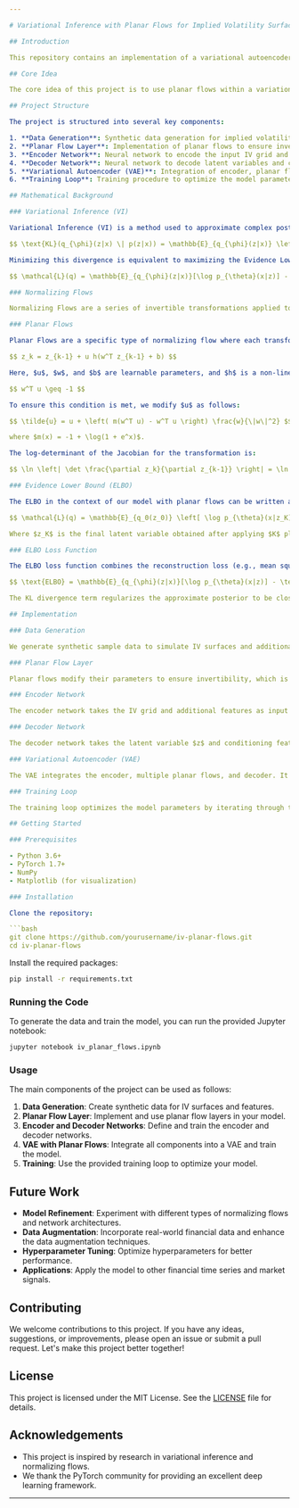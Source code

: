 ```yaml
---

# Variational Inference with Planar Flows for Implied Volatility Surfaces

## Introduction

This repository contains an implementation of a variational autoencoder (VAE) with planar flows to model and fill implied volatility (IV) surfaces. Implied volatility surfaces are crucial in financial markets for pricing options and managing risk. This project aims to improve the flexibility and accuracy of modeling IV surfaces by leveraging the power of normalizing flows and variational inference.

## Core Idea

The core idea of this project is to use planar flows within a variational inference framework to learn a flexible posterior distribution for the latent variables. The model is conditioned on a grid of IVs and additional asset and market features, allowing it to generate and fill missing IV points accurately. The generative model uses the learned posterior samples along with specific conditioning features such as strike price and time to maturity to decode to a single volatility point.

## Project Structure

The project is structured into several key components:

1. **Data Generation**: Synthetic data generation for implied volatility surfaces and associated features.
2. **Planar Flow Layer**: Implementation of planar flows to ensure invertible transformations.
3. **Encoder Network**: Neural network to encode the input IV grid and features into latent variables.
4. **Decoder Network**: Neural network to decode latent variables and conditioning features into implied volatility points.
5. **Variational Autoencoder (VAE)**: Integration of encoder, planar flows, and decoder into a VAE.
6. **Training Loop**: Training procedure to optimize the model parameters.

## Mathematical Background

### Variational Inference (VI)

Variational Inference (VI) is a method used to approximate complex posterior distributions in Bayesian inference. Instead of directly computing the posterior $p(z|x)$, which is often intractable, VI optimizes a simpler distribution $q_{\phi}(z|x)$ to be close to the true posterior. This is achieved by minimizing the Kullback-Leibler (KL) divergence between the approximate posterior and the true posterior:

$$ \text{KL}(q_{\phi}(z|x) \| p(z|x)) = \mathbb{E}_{q_{\phi}(z|x)} \left[ \log \frac{q_{\phi}(z|x)}{p(z|x)} \right] $$

Minimizing this divergence is equivalent to maximizing the Evidence Lower Bound (ELBO):

$$ \mathcal{L}(q) = \mathbb{E}_{q_{\phi}(z|x)}[\log p_{\theta}(x|z)] - \text{KL}(q_{\phi}(z|x) \| p(z)) $$

### Normalizing Flows

Normalizing Flows are a series of invertible transformations applied to a simple initial distribution (e.g., Gaussian) to obtain a more complex distribution. These transformations allow us to model flexible posterior distributions in VI. Each transformation must be invertible and differentiable to ensure that we can compute the Jacobian determinant for the change of variables.

### Planar Flows

Planar Flows are a specific type of normalizing flow where each transformation is defined as:

$$ z_k = z_{k-1} + u h(w^T z_{k-1} + b) $$

Here, $u$, $w$, and $b$ are learnable parameters, and $h$ is a non-linear activation function, typically $\tanh$. The invertibility condition for planar flows is:

$$ w^T u \geq -1 $$

To ensure this condition is met, we modify $u$ as follows:

$$ \tilde{u} = u + \left( m(w^T u) - w^T u \right) \frac{w}{\|w\|^2} $$

where $m(x) = -1 + \log(1 + e^x)$.

The log-determinant of the Jacobian for the transformation is:

$$ \ln \left| \det \frac{\partial z_k}{\partial z_{k-1}} \right| = \ln \left| 1 + u^T h'(w^T z_{k-1} + b) w \right| $$

### Evidence Lower Bound (ELBO)

The ELBO in the context of our model with planar flows can be written as:

$$ \mathcal{L}(q) = \mathbb{E}_{q_0(z_0)} \left[ \log p_{\theta}(x|z_K) + \log p(z_K) - \log q_0(z_0) - \sum_{k=1}^K \log \left| \det \frac{\partial z_k}{\partial z_{k-1}} \right| \right] $$

Where $z_K$ is the final latent variable obtained after applying $K$ planar flows to the initial latent variable $z_0$.

### ELBO Loss Function

The ELBO loss function combines the reconstruction loss (e.g., mean squared error) and the KL divergence between the approximate posterior and the prior:

$$ \text{ELBO} = \mathbb{E}_{q_{\phi}(z|x)}[\log p_{\theta}(x|z)] - \text{KL}(q_{\phi}(z|x) \| p(z)) $$

The KL divergence term regularizes the approximate posterior to be close to the prior, while the reconstruction term measures how well the model can reconstruct the input data from the latent variables.

## Implementation

### Data Generation

We generate synthetic sample data to simulate IV surfaces and additional asset and market features. The IV surfaces are represented as grids with some missing values to mimic real-world scenarios.

### Planar Flow Layer

Planar flows modify their parameters to ensure invertibility, which is crucial for the flow-based variational inference framework. The planar flow layer includes the condition $w^T u \geq -1$ to maintain invertibility.

### Encoder Network

The encoder network takes the IV grid and additional features as input and outputs the parameters of the initial approximate posterior distribution. This network is a crucial part of the variational inference process.

### Decoder Network

The decoder network takes the latent variable $z$ and conditioning features (including strike price and time to maturity) to generate a single implied volatility point. This network enables the generative capabilities of the model.

### Variational Autoencoder (VAE)

The VAE integrates the encoder, multiple planar flows, and decoder. It uses the encoded input and planar flows to learn a flexible posterior distribution, and the decoder generates the IV points.

### Training Loop

The training loop optimizes the model parameters by iterating through the data, performing forward and backward passes, and updating the model using the Adam optimizer. The loss function used is the Evidence Lower Bound (ELBO), which combines the reconstruction term and the KL divergence term.

## Getting Started

### Prerequisites

- Python 3.6+
- PyTorch 1.7+
- NumPy
- Matplotlib (for visualization)

### Installation

Clone the repository:

```bash
git clone https://github.com/yourusername/iv-planar-flows.git
cd iv-planar-flows
```

Install the required packages:

```bash
pip install -r requirements.txt
```

### Running the Code

To generate the data and train the model, you can run the provided Jupyter notebook:

```bash
jupyter notebook iv_planar_flows.ipynb
```

### Usage

The main components of the project can be used as follows:

1. **Data Generation**: Create synthetic data for IV surfaces and features.
2. **Planar Flow Layer**: Implement and use planar flow layers in your model.
3. **Encoder and Decoder Networks**: Define and train the encoder and decoder networks.
4. **VAE with Planar Flows**: Integrate all components into a VAE and train the model.
5. **Training**: Use the provided training loop to optimize your model.

## Future Work

- **Model Refinement**: Experiment with different types of normalizing flows and network architectures.
- **Data Augmentation**: Incorporate real-world financial data and enhance the data augmentation techniques.
- **Hyperparameter Tuning**: Optimize hyperparameters for better performance.
- **Applications**: Apply the model to other financial time series and market signals.

## Contributing

We welcome contributions to this project. If you have any ideas, suggestions, or improvements, please open an issue or submit a pull request. Let's make this project better together!

## License

This project is licensed under the MIT License. See the [LICENSE](LICENSE) file for details.

## Acknowledgements

- This project is inspired by research in variational inference and normalizing flows.
- We thank the PyTorch community for providing an excellent deep learning framework.

---
```

